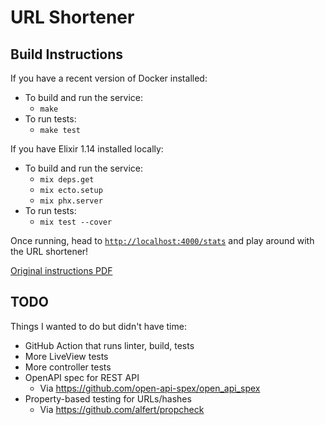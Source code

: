 # URL Shortener

## Build Instructions

If you have a recent version of Docker installed:
- To build and run the service:
  - `make`
- To run tests:
  - `make test`

If you have Elixir 1.14 installed locally:
- To build and run the service:
  - `mix deps.get`
  - `mix ecto.setup`
  - `mix phx.server`
- To run tests:
  - `mix test --cover`

Once running, head to [`http://localhost:4000/stats`](http://localhost:4000/stats) and play around with the URL shortener!

[Original instructions PDF](./Backend_Assessment_-_URL_Shortner_.pdf)

## TODO

Things I wanted to do but didn't have time:
- GitHub Action that runs linter, build, tests
- More LiveView tests
- More controller tests
- OpenAPI spec for REST API
  - Via https://github.com/open-api-spex/open_api_spex
- Property-based testing for URLs/hashes
  - Via https://github.com/alfert/propcheck
